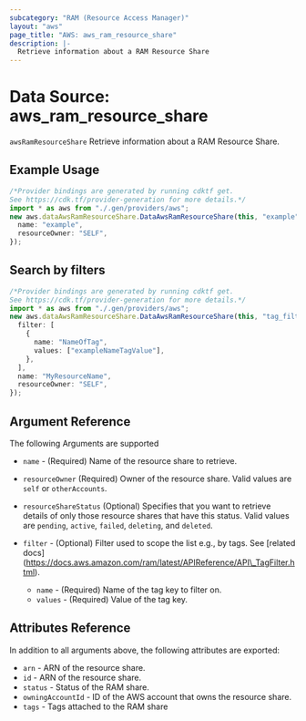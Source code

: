 ```yaml
---
subcategory: "RAM (Resource Access Manager)"
layout: "aws"
page_title: "AWS: aws_ram_resource_share"
description: |-
  Retrieve information about a RAM Resource Share
---
```


# Data Source: aws\_ram\_resource\_share

`awsRamResourceShare` Retrieve information about a RAM Resource Share.

## Example Usage

```typescript
/*Provider bindings are generated by running cdktf get.
See https://cdk.tf/provider-generation for more details.*/
import * as aws from "./.gen/providers/aws";
new aws.dataAwsRamResourceShare.DataAwsRamResourceShare(this, "example", {
  name: "example",
  resourceOwner: "SELF",
});

```

## Search by filters

```typescript
/*Provider bindings are generated by running cdktf get.
See https://cdk.tf/provider-generation for more details.*/
import * as aws from "./.gen/providers/aws";
new aws.dataAwsRamResourceShare.DataAwsRamResourceShare(this, "tag_filter", {
  filter: [
    {
      name: "NameOfTag",
      values: ["exampleNameTagValue"],
    },
  ],
  name: "MyResourceName",
  resourceOwner: "SELF",
});

```

## Argument Reference

The following Arguments are supported

*   `name` - (Required) Name of the resource share to retrieve.

*   `resourceOwner` (Required) Owner of the resource share. Valid values are `self` or `otherAccounts`.

*   `resourceShareStatus` (Optional) Specifies that you want to retrieve details of only those resource shares that have this status. Valid values are `pending`, `active`, `failed`, `deleting`, and `deleted`.

*   `filter` - (Optional) Filter used to scope the list e.g., by tags. See \[related docs] (https://docs.aws.amazon.com/ram/latest/APIReference/API\_TagFilter.html).
    * `name` - (Required) Name of the tag key to filter on.
    * `values` - (Required) Value of the tag key.

## Attributes Reference

In addition to all arguments above, the following attributes are exported:

* `arn` - ARN of the resource share.
* `id` - ARN of the resource share.
* `status` - Status of the RAM share.
* `owningAccountId` - ID of the AWS account that owns the resource share.
* `tags` - Tags attached to the RAM share
